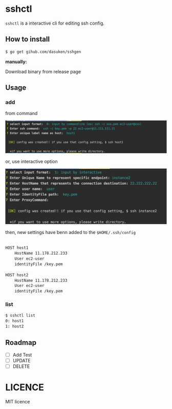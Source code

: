# sshctl
`sshctl` is a interactive cli for editing ssh config.

## How to install

```bash
$ go get gihub.com/dasuken/sshgen
```

**manually:**

Download binary from release page

## Usage
### add
from command

![alt](docs/add_commandline2.png)

or, use interactive option

![alt](docs/add_interactive.png)

then, new settings have benn added to the `$HOME/.ssh/config`
```bash

HOST host1
	HostName 11.178.212.233
	User ec2-user
	identityFile /key.pem

HOST host2
	HostName 11.178.212.233
	User ec2-user
	identityFile /key.pem
``` 

### list

```bash
$ sshctl list
0: host1 
1: host2 
```

## Roadmap
- [ ] Add Test
- [ ] UPDATE
- [ ] DELETE

# LICENCE

MIT licence